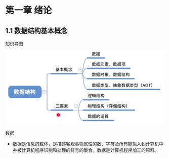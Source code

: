 # 第一章 绪论

## 1.1 数据结构基本概念

知识导图

<img src="B站(王道)--数据结构.assets/image-20211011035040793.png" alt="image-20211011035040793" width="800" />

数据

- 数据是信息的载体，是描述客观事物属性的数、字符及所有能输入到计算机中并被计算机程序识别和处理的符号的集合。数据是计算机程序加工的原料。

